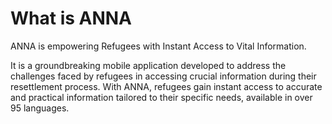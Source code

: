 # What is ANNA
ANNA is empowering Refugees with Instant Access to Vital Information.

It is a groundbreaking mobile application developed to address the challenges faced by refugees in accessing crucial information during their resettlement process. With ANNA, refugees gain instant access to accurate and practical information tailored to their specific needs, available in over 95 languages.